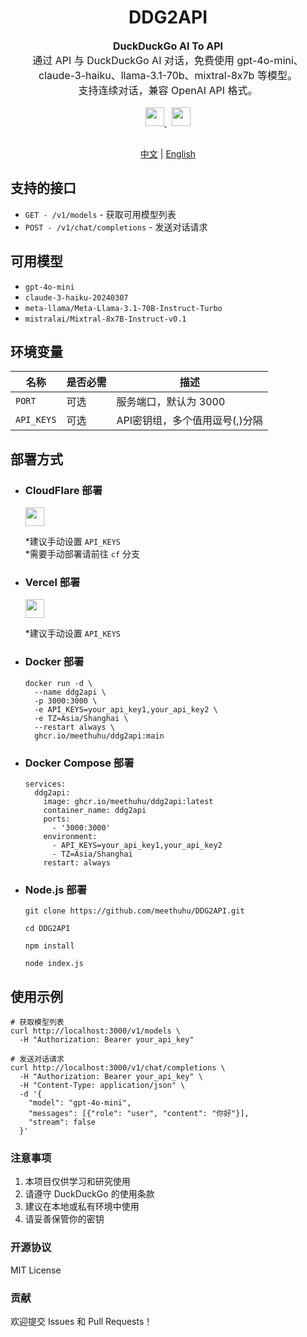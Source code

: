 <div align="center">
	<h1>DDG2API</h1>
	<p style="font-size: 16px">
		<b>DuckDuckGo AI To API</b>
		<br>
		通过 API 与 DuckDuckGo AI 对话，免费使用 gpt-4o-mini、
    <br>
    claude-3-haiku、llama-3.1-70b、mixtral-8x7b 等模型。
		<br>
		支持连续对话，兼容 OpenAI API 格式。
	</p>
  <a href="https://deploy.workers.cloudflare.com/?url=https://github.com/meethuhu/ddg2api/actions/workflows/workers-deploy.yml">
    <img src="https://deploy.workers.cloudflare.com/button" style="height: 30px;" />
  </a>
  <span>&nbsp;</span>
  <a href="https://vercel.com/new/clone?repository-url=https%3A%2F%2Fgithub.com%2Fmeethuhu%2FDDG2API">
    <img src="https://vercel.com/button" style="height: 30px;" />
  </a>
  <br><br>
  
  [中文](./doc/README_zh.md) | [English](./README_en.md)
</div>

## 支持的接口

- `GET - /v1/models` - 获取可用模型列表
- `POST - /v1/chat/completions` - 发送对话请求

## 可用模型

- `gpt-4o-mini`
- `claude-3-haiku-20240307`
- `meta-llama/Meta-Llama-3.1-70B-Instruct-Turbo`
- `mistralai/Mixtral-8x7B-Instruct-v0.1`

## 环境变量

| 名称       | 是否必需 | 描述                           |
| ---------- | -------- | ------------------------------ |
| `PORT`     | 可选     | 服务端口，默认为 3000         |
| `API_KEYS` | 可选     | API密钥组，多个值用逗号(,)分隔 |

## 部署方式

- ### CloudFlare 部署

  <a href="https://deploy.workers.cloudflare.com/?url=https://github.com/meethuhu/ddg2api/actions/workflows/workers-deploy.yml">
  	<img src="https://deploy.workers.cloudflare.com/button" style="height: 30px;" /></a>
  
  *建议手动设置 `API_KEYS`  
  *需要手动部署请前往 `cf` 分支

- ### Vercel 部署

  <a href="https://vercel.com/new/clone?repository-url=https%3A%2F%2Fgithub.com%2Fmeethuhu%2FDDG2API">
  	<img src="https://vercel.com/button" style="height: 30px;" /></a>
  
  *建议手动设置 `API_KEYS`

- ### Docker 部署

  ```shell
  docker run -d \
    --name ddg2api \
    -p 3000:3000 \
    -e API_KEYS=your_api_key1,your_api_key2 \
    -e TZ=Asia/Shanghai \
    --restart always \
    ghcr.io/meethuhu/ddg2api:main
  ```

- ### Docker Compose 部署

  ```docker-compose
  services:
    ddg2api:
      image: ghcr.io/meethuhu/ddg2api:latest
      container_name: ddg2api
      ports:
        - '3000:3000'
      environment:
        - API_KEYS=your_api_key1,your_api_key2
        - TZ=Asia/Shanghai
      restart: always
  ```

- ### Node.js 部署

  ```shell
  git clone https://github.com/meethuhu/DDG2API.git

  cd DDG2API

  npm install

  node index.js
  ```

## 使用示例

```shell
# 获取模型列表
curl http://localhost:3000/v1/models \
  -H "Authorization: Bearer your_api_key"
```

```shell
# 发送对话请求
curl http://localhost:3000/v1/chat/completions \
  -H "Authorization: Bearer your_api_key" \
  -H "Content-Type: application/json" \
  -d '{
    "model": "gpt-4o-mini",
    "messages": [{"role": "user", "content": "你好"}],
    "stream": false
  }'
```

### 注意事项

1. 本项目仅供学习和研究使用
2. 请遵守 DuckDuckGo 的使用条款
3. 建议在本地或私有环境中使用
4. 请妥善保管你的密钥

### 开源协议

MIT License

### 贡献

欢迎提交 Issues 和 Pull Requests！